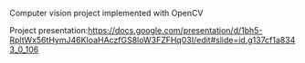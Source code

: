 Computer vision project implemented with OpenCV

Project presentation:https://docs.google.com/presentation/d/1bh5-RpltWx56tHymJ46KIoaHAczfGS8loW3FZFHq03I/edit#slide=id.g137cf1a8343_0_106 
